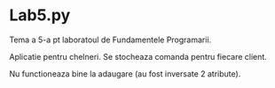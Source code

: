 # Lab5.py
Tema a 5-a pt laboratoul de Fundamentele Programarii.

Aplicatie pentru chelneri. Se stocheaza comanda pentru fiecare client.


Nu functioneaza bine la adaugare (au fost inversate 2 atribute).
